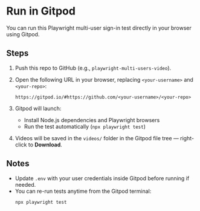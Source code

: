# Run in Gitpod

You can run this Playwright multi-user sign-in test directly in your browser using Gitpod.

## Steps

1. Push this repo to GitHub (e.g., `playwright-multi-users-video`).
2. Open the following URL in your browser, replacing `<your-username>` and `<your-repo>`:

   ```
   https://gitpod.io/#https://github.com/<your-username>/<your-repo>
   ```

3. Gitpod will launch:
   - Install Node.js dependencies and Playwright browsers
   - Run the test automatically (`npx playwright test`)
4. Videos will be saved in the `videos/` folder in the Gitpod file tree — right-click to **Download**.

## Notes

- Update `.env` with your user credentials inside Gitpod before running if needed.
- You can re-run tests anytime from the Gitpod terminal:
  ```bash
  npx playwright test
  ```